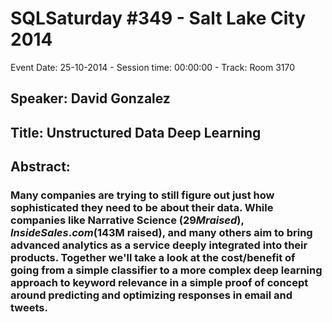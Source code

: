 # SQLSaturday #349 - Salt Lake City 2014
Event Date: 25-10-2014 - Session time: 00:00:00 - Track: Room 3170
## Speaker: David Gonzalez
## Title: Unstructured Data  Deep Learning
## Abstract:
### Many companies are trying to still figure out just how sophisticated they need to be about their data. While companies like Narrative Science ($29M raised), InsideSales.com ($143M raised), and many others aim to bring advanced analytics as a service deeply integrated into their products. Together we'll take a look at the cost/benefit of going from a simple classifier to a more complex deep learning approach to keyword relevance in a simple proof of concept around predicting and optimizing responses in email and tweets.
